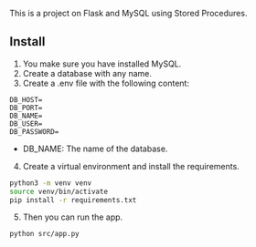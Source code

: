 This is a project on Flask and MySQL using Stored Procedures.

## Install

1. You make sure you have installed MySQL.
2. Create a database with any name.
3. Create a .env file with the following content:

```
DB_HOST=
DB_PORT=
DB_NAME=
DB_USER=
DB_PASSWORD=
```
* DB_NAME: The name of the database.

4. Create a virtual environment and install the requirements.

```bash
python3 -m venv venv
source venv/bin/activate
pip install -r requirements.txt
```

5. Then you can run the app.

```bash
python src/app.py
```
